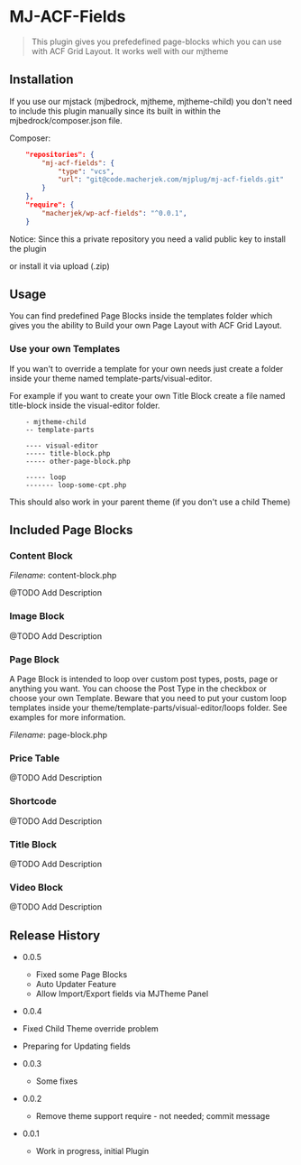 # MJ-ACF-Fields
> This plugin gives you prefedefined page-blocks which you can use with ACF Grid Layout. It works well with our mjtheme


## Installation

If you use our mjstack (mjbedrock, mjtheme, mjtheme-child) you don't need to
include this plugin manually since its built in within the mjbedrock/composer.json
file.

Composer:

```json
	"repositories": {
        "mj-acf-fields": {
            "type": "vcs",
            "url": "git@code.macherjek.com/mjplug/mj-acf-fields.git"
        }
    },
    "require": {
		"macherjek/wp-acf-fields": "^0.0.1",
	}
```

Notice: Since this a private repository you need a valid public key
to install the plugin

or install it via upload (.zip)


## Usage

You can find predefined Page Blocks inside the templates folder which
gives you the ability to Build your own Page Layout with ACF Grid Layout.


### Use your own Templates

If you wan't to override a template for your own needs just
create a folder inside your theme named template-parts/visual-editor.

For example if you want to create your own Title Block
create a file named title-block inside the visual-editor folder.

```
	- mjtheme-child
	-- template-parts

	---- visual-editor
	----- title-block.php
	----- other-page-block.php

	----- loop
	------- loop-some-cpt.php
```

This should also work in your parent theme (if you don't use
a child Theme)



## Included Page Blocks

### Content Block

_Filename_: content-block.php

@TODO Add Description

### Image Block

@TODO Add Description

### Page Block

A Page Block is intended to loop over custom post types, posts,
page or anything you want. You can choose the Post Type in the checkbox
or choose your own Template. Beware that you need to put your
custom loop templates inside your theme/template-parts/visual-editor/loops
folder. See examples for more information.


_Filename_: page-block.php

### Price Table

@TODO Add Description

### Shortcode

@TODO Add Description

### Title Block

@TODO Add Description

### Video Block

@TODO Add Description

## Release History

* 0.0.5
	* Fixed some Page Blocks
	* Auto Updater Feature
	* Allow Import/Export fields via MJTheme Panel

* 0.0.4
 * Fixed Child Theme override problem
 * Preparing for Updating fields

* 0.0.3
	* Some fixes

* 0.0.2
    * Remove theme support require - not needed; commit message

* 0.0.1
	* Work in progress, initial Plugin
